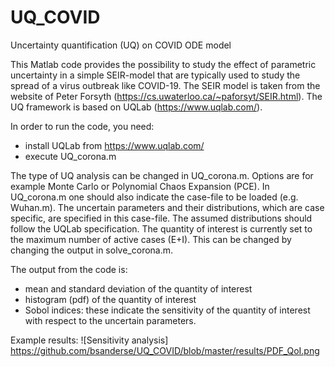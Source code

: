 # UQ_COVID
Uncertainty quantification (UQ) on COVID ODE model

This Matlab code provides the possibility to study the effect of parametric uncertainty in a simple SEIR-model that are typically used to study the spread of a virus outbreak like COVID-19.
The SEIR model is taken from the website of Peter Forsyth (https://cs.uwaterloo.ca/~paforsyt/SEIR.html).
The UQ framework is based on UQLab (https://www.uqlab.com/).

In order to run the code, you need:
- install UQLab from https://www.uqlab.com/
- execute UQ_corona.m

The type of UQ analysis can be changed in UQ_corona.m. Options are for example Monte Carlo or Polynomial Chaos Expansion (PCE). 
In UQ_corona.m one should also indicate the case-file to be loaded (e.g. Wuhan.m). The uncertain parameters and their distributions, which are case specific, are specified in this case-file. The assumed distributions should follow the UQLab specification.
The quantity of interest is currently set to the maximum number of active cases (E+I). This can be changed by changing the output in solve_corona.m.

The output from the code is:
- mean and standard deviation of the quantity of interest
- histogram (pdf) of the quantity of interest
- Sobol indices: these indicate the sensitivity of the quantity of interest with respect to the uncertain parameters.


Example results:
![Sensitivity analysis] https://github.com/bsanderse/UQ_COVID/blob/master/results/PDF_QoI.png
